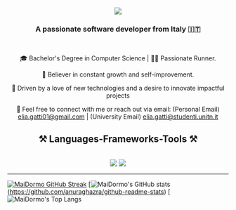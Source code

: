 <h1 align="center">
    <img src="https://readme-typing-svg.herokuapp.com/?font=Righteous&size=35&center=true&vCenter=true&width=500&height=70&duration=4000&lines=Hi+There!+👋;Benvenuto!+👋;+I'm+Elia+Gatti!;" />
</h1>

<h3 align="center">A passionate software developer from Italy 🇮🇹 </h3>

<br/>

<div align="center">
 
🎓 Bachelor's Degree in Computer Science | 🏃‍♂️ Passionate Runner.

🌱 Believer in constant growth and self-improvement.

🚀 Driven by a love of new technologies and a desire to innovate impactful projects

📧 Feel free to connect with me or reach out via email:
(Personal Email) elia.gatti01@gmail.com | 
(University Email) elia.gatti@studenti.unitn.it

 </div>

<h2 align="center">⚒️ Languages-Frameworks-Tools ⚒️</h2>
<br/>
<div align="center">
    <img src="https://skillicons.dev/icons?i=vscode,github,git,linux,windows" />
    <img src="https://skillicons.dev/icons?i=python,cpp,mysql,dart,flutter,rust,bash" /><br>
</div>

 <hr/>

[![MaiDormo GitHub Streak](https://streak-stats.demolab.com?user=Maidormo&theme=dark)](https://git.io/streak-stats)
[![MaiDormo's GitHub stats](https://github-readme-stats.vercel.app/api?username=MaiDormo&count_private=true&show_icons=true&theme=react&rank_icon=github&border_radious=10)(https://github.com/anuraghazra/github-readme-stats)
[![MaiDormo's Top Langs](https://github-readme-stats.vercel.app/api/top-langs/?username=MaiDormo&hide=HTML&langs_count=8&layout=compact&theme=react&border_radius=10&size_weight=0.5&count_weight=0.5&exclude_repo=github-readme-stats)

<!--
**MaiDormo/MaiDormo** is a ✨ _special_ ✨ repository because its `README.md` (this file) appears on your GitHub profile.

Here are some ideas to get you started:

- 🔭 I’m currently working on ...
- 🌱 I’m currently learning ...
- 👯 I’m looking to collaborate on ...
- 🤔 I’m looking for help with ...
- 💬 Ask me about ...
- 📫 How to reach me: ...
- 😄 Pronouns: ...
- ⚡ Fun fact: ...
-->
